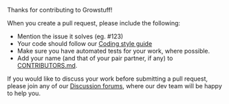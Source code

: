 Thanks for contributing to Growstuff!

When you create a pull request, please include the following:

* Mention the issue it solves (eg. #123)
* Your code should follow our [Coding style guide](http://wiki.growstuff.org/index.php/Coding_style_guide)
* Make sure you have automated tests for your work, where possible.
* Add your name (and that of your pair partner, if any) to [CONTRIBUTORS.md](CONTRIBUTORS.md).

If you would like to discuss your work before submitting a pull request,
please join any of our [Discussion
forums](http://wiki.growstuff.org/index.php/Discussion_forums), where
our dev team will be happy to help you.
